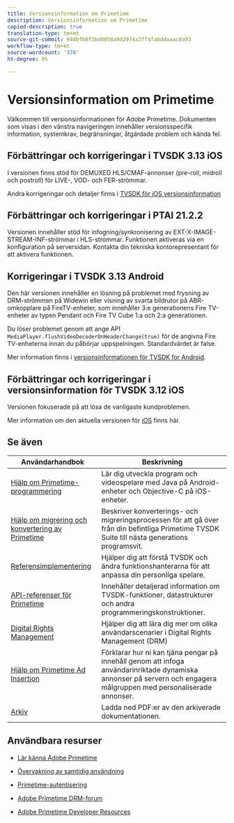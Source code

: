 ```yaml
---
title: Versionsinformation om Primetime
description: Versionsinformation om Primetime
copied-description: true
translation-type: tm+mt
source-git-commit: 944bfb0f3bd0050a9d2974a37f4fabddaaac8a93
workflow-type: tm+mt
source-wordcount: '378'
ht-degree: 0%

---
```



# Versionsinformation om Primetime

Välkommen till versionsinformationen för Adobe Primetime. Dokumenten som visas i den vänstra navigeringen innehåller versionsspecifik information, systemkrav, begränsningar, åtgärdade problem och kända fel.

## Förbättringar och korrigeringar i TVSDK 3.13 iOS

I versionen finns stöd för DEMUXED HLS/CMAF-annonser (pre-roll, midroll och postroll) för LIVE-, VOD- och FER-strömmar.

Andra korrigeringar och detaljer finns i [TVSDK för iOS versionsinformation](../release-notes/tvsdk-3x-ios.md)

## Förbättringar och korrigeringar i PTAI 21.2.2

Versionen innehåller stöd för infogning/synkronisering av EXT-X-IMAGE-STREAM-INF-strömmar i HLS-strömmar. Funktionen aktiveras via en konfiguration på serversidan. Kontakta din tekniska kontorepresentant för att aktivera funktionen.

## Korrigeringar i TVSDK 3.13 Android

Den här versionen innehåller en lösning på problemet med frysning av DRM-strömmen på Widewin eller visning av svarta bildrutor på ABR-omkopplare på FireTV-enheter, som innehåller 3:e generationens Fire TV-enheter av typen Pendant och Fire TV Cube 1:a och 2:a generationen.

Du löser problemet genom att ange API `MediaPlayer.flushVideoDecoderOnHeaderChange(true)` för de angivna Fire TV-enheterna innan du påbörjar uppspelningen. Standardvärdet är false.

Mer information finns i [versionsinformationen för TVSDK for Android](../release-notes/tvsdk-3x-android.md).

## Förbättringar och korrigeringar i versionsinformation för TVSDK 3.12 iOS

Versionen fokuserade på att lösa de vanligaste kundproblemen.

Mer information om den aktuella versionen för [iOS](../release-notes/tvsdk-3x-ios.md) finns här.

## Se även

| Användarhandbok | Beskrivning |
|--- |--- |
| [Hjälp om Primetime-programmering](/help/programming/home.md) | Lär dig utveckla program och videospelare med Java på Android-enheter och Objective-C på iOS-enheter. |
| [Hjälp om migrering och konvertering av Primetime](/help/migration-guides/home.md) | Beskriver konverterings- och migreringsprocessen för att gå över från din befintliga Primetime TVSDK Suite till nästa generations programsvit. |
| [Referensimplementering](/help/android-reference-implementation/home.md) | Hjälper dig att förstå TVSDK och ändra funktionshanterarna för att anpassa din personliga spelare. |
| [API-referenser för Primetime](/help/reference/api-references.md) | Innehåller detaljerad information om TVSDK-funktioner, datastrukturer och andra programmeringskonstruktioner. |
| [Digital Rights Management](/help/digital-rights-management/home.md) | Hjälper dig att lära dig mer om olika användarscenarier i Digital Rights Management (DRM) |
| [Hjälp om Primetime Ad Insertion](/help/primetime-ad-insertion/home.md) | Förklarar hur ni kan tjäna pengar på innehåll genom att infoga användarinriktade dynamiska annonser på servern och engagera målgruppen med personaliserade annonser. |
| [Arkiv](https://helpx.adobe.com/primetime/archives.html) | Ladda ned PDF:er av den arkiverade dokumentationen. |

## Användbara resurser

* [Lär känna Adobe Primetime](https://www.adobe.com/in/marketing/primetime.html)

* [Övervakning av samtidig användning](https://tve.helpdocsonline.com/concurrency-monitoring-introduction)

* [Primetime-autentisering](https://tve.helpdocsonline.com/home)

* [Adobe Primetime DRM-forum](https://forums.adobe.com/community/adobe_access)

* [Adobe Primetime Developer Resources](https://www.adobe.com/devnet/primetime.html)
